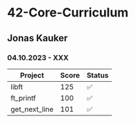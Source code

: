 # 42-Core-Curriculum

## Jonas Kauker

### 04.10.2023 - XXX

| Project  |  Score | Status |
|---|---| --- |
|  libft |  125 | ✅ |
|  ft_printf | 100  | ✅ |
| get_next_line  | 101  | ✅ |
